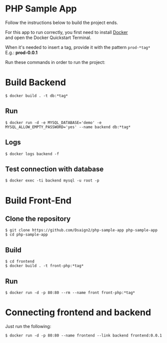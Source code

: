 # PHP Sample App

Follow the instructions below to build the project ends.

For this app to run correctly, you first need to install [Docker](https://www.docker.com/)<br>
and open the Docker Quickstart Terminal.

When it's needed to insert a tag, provide it with the pattern ```prod-*tag*```<br>
E.g.: **prod-0.0.1**<br>

Run these commands in order to run the project:

# Build Backend

```
$ docker build . -t db:*tag*
```

## Run

```
$ docker run -d -e MYSQL_DATABASE='demo' -e MYSQL_ALLOW_EMPTY_PASSWORD='yes' --name backend db:*tag*
```

## Logs

```
$ docker logs backend -f
```

## Test connection with database

```
$ docker exec -ti backend mysql -u root -p
```

# Build Front-End

## Clone the repository
```
$ git clone https://github.com/Dsaign2/php-sample-app php-sample-app
$ cd php-sample-app
```

## Build

```
$ cd frontend
$ docker build . -t front-php:*tag*
```

## Run
```
$ docker run -d -p 80:80 --rm --name front front-php:*tag*
```

# Connecting frontend and backend

Just run the following:

```
$ docker run -d -p 80:80 --name frontend --link backend frontend:0.0.1
```
